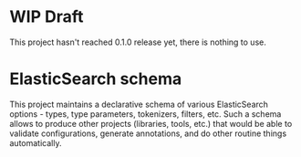 # WIP Draft

This project hasn't reached 0.1.0 release yet, there is nothing to use.

# ElasticSearch schema

This project maintains a declarative schema of various ElasticSearch
options - types, type parameters, tokenizers, filters, etc. Such a 
schema allows to produce other projects (libraries, tools, etc.) that
would be able to validate configurations, generate annotations, and do
other routine things automatically.
